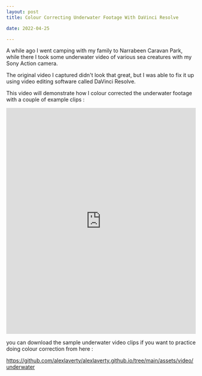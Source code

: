 ```yaml
---
layout: post
title: Colour Correcting Underwater Footage With DaVinci Resolve

date: 2022-04-25

---
```


A while ago I went camping with my family to Narrabeen Caravan Park, while there I took some underwater video of various sea creatures with my Sony Action camera.

The original video I captured didn't look that great, but I was able to fix it up using video editing software called DaVinci Resolve.

This video will demonstrate how I colour corrected the underwater footage with a couple of example clips :

<iframe width="100%" height="600px" src="https://www.youtube.com/embed/1UEKSnMZw28" title="YouTube video player" frameborder="0" allow="accelerometer; autoplay; clipboard-write; encrypted-media; gyroscope; picture-in-picture; web-share" allowfullscreen></iframe>

you can download the sample underwater video clips if you want to practice doing colour correction from here :

<https://github.com/alexlaverty/alexlaverty.github.io/tree/main/assets/video/underwater>
